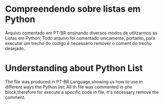 # Compreendendo sobre listas em Python
Arquivo comentado em PT-BR ensinando diversos modos de utilizarmos as Listas em Python;
Todo arquivo foi comentado unicamente, portanto, para executar um trecho do codigo é necessário remover o coment do trecho desejado.

# Understanding about Python List
The file was produced in PT-BR Language,showing us how to use in different ways the Python list;
All th file was commented in one block,therefore for execute a specific code in file, it's necessary remove the comment.

